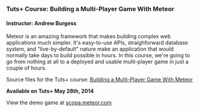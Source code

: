 ### Tuts+ Course: Building a Multi-Player Game With Meteor
#### Instructor: Andrew Burgess

Meteor is an amazing framework that makes building complex web applications much simpler. It's easy-to-use APIs, straighforward database system, and "live-by-default" nature make an application that would normally take days to build possible in hours. In this course, we're going to go from nothing at all to a deployed and usable multi-player game in just a couple of hours.

Source files for the Tuts+ course: [Building a Multi-Player Game With Meteor](https://courses.tutsplus.com/courses/build-a-multi-player-game-with-meteor)

**Available on Tuts+ May 28th, 2014**

View the demo game at [scopa.meteor.com](http://scopa.meteor.com)
